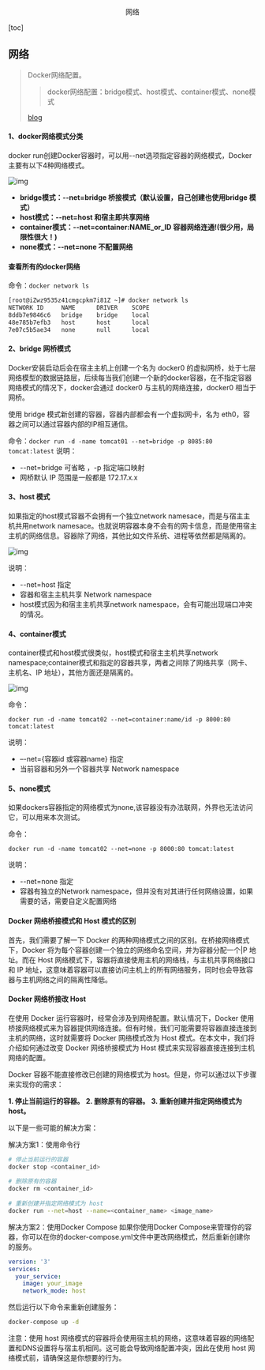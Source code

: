 <center>网络</center>





[toc]







## 网络

> Docker网络配置。
>
> >  docker网络配置：bridge模式、host模式、container模式、none模式
>
> [blog](https://www.cnblogs.com/xiongzaiqiren/p/18177383/docker-network)





#### 1、docker网络模式分类

docker run创建Docker容器时，可以用--net选项指定容器的网络模式，Docker主要有以下4种网络模式。

![img](https://img2024.cnblogs.com/blog/840264/202405/840264-20240507143807319-1694932328.png)

- **bridge模式：--net=bridge 桥接模式（默认设置，自己创建也使用bridge 模式）**
- **host模式：--net=host 和宿主即共享网络**
- **container模式：--net=container:NAME_or_ID 容器网络连通!(很少用，局限性很大！)**
- **none模式：--net=none 不配置网络**



#### 查看所有的docker网络

命令：`docker network ls`

```bash
[root@iZwz9535z41cmgcpkm7i81Z ~]# docker network ls
NETWORK ID     NAME      DRIVER    SCOPE
8ddb7e9846c6   bridge    bridge    local
48e785b7efb3   host      host      local
7e07c5b5ae34   none      null      local
```

#### 2、bridge 网桥模式

Docker安装启动后会在宿主主机上创建一个名为 docker0 的虚拟网桥，处于七层网络模型的数据链路层，后续每当我们创建一个新的docker容器，在不指定容器网络模式的情况下，docker会通过 docker0 与主机的网络连接，docker0 相当于网桥。

使用 bridge 模式新创建的容器，容器内部都会有一个虚拟网卡，名为 eth0，容器之间可以通过容器内部的IP相互通信。

命令：`docker run -d -name tomcat01 --net=bridge -p 8085:80 tomcat:latest`
说明：

- --net=bridge 可省略 ，-p 指定端口映射
- 网桥默认 IP 范围是一般都是 172.17.x.x

#### 3、host 模式

如果指定的host模式容器不会拥有一个独立network namesace，而是与宿主主机共用network namesace。也就说明容器本身不会有的网卡信息，而是使用宿主主机的网络信息。容器除了网络，其他比如文件系统、进程等依然都是隔离的。

![img](https://img2024.cnblogs.com/blog/840264/202405/840264-20240507144659174-189988799.png)

说明：

- --net=host 指定
- 容器和宿主主机共享 Network namespace
- host模式因为和宿主主机共享network namespace，会有可能出现端口冲突的情况。

#### 4、container模式

container模式和host模式很类似，host模式和宿主主机共享network namespace;container模式和指定的容器共享，两者之间除了网络共享（网卡、主机名、IP 地址），其他方面还是隔离的。

![img](https://img2024.cnblogs.com/blog/840264/202405/840264-20240507144803950-1223311622.png)

命令：

```shell
docker run -d -name tomcat02 --net=container:name/id -p 8000:80 tomcat:latest
```

说明：

- –-net={容器id 或容器name} 指定
- 当前容器和另外一个容器共享 Network namespace

#### 5、none模式

如果dockers容器指定的网络模式为none,该容器没有办法联网，外界也无法访问它，可以用来本次测试。

命令：

```shell
docker run -d -name tomcat02 --net=none -p 8000:80 tomcat:latest
```



说明：

- --net=none 指定
- 容器有独立的Network namespace，但并没有对其进行任何网络设置，如果需要的话，需要自定义配置网络



#### Docker 网络桥接模式和 Host 模式的区别

首先，我们需要了解一下 Docker 的两种网络模式之间的区别。在桥接网络模式下，Docker 将为每个容器创建一个独立的网络命名空间，并为容器分配一个|P 地址。而在 Host 网络模式下，容器将直接使用主机的网络栈，与主机共享网络接口和 IP 地址，这意味着容器可以直接访问主机上的所有网络服务，同时也会导致容器与主机网络之间的隔离性降低。

#### Docker 网络桥接改 Host

在使用 Docker 运行容器时，经常会涉及到网络配置。默认情况下，Docker 使用桥接网络模式来为容器提供网络连接。但有时候，我们可能需要将容器直接连接到主机的网络，这时就需要将 Docker 网络模式改为 Host 模式。在本文中，我们将介绍如何通过改变 Docker 网络桥接模式为 Host 模式来实现容器直接连接到主机网络的配置。

Docker 容器不能直接修改已创建的网络模式为 host。但是，你可以通过以下步骤来实现你的需求：

**1. 停止当前运行的容器。**
**2. 删除原有的容器。**
**3. 重新创建并指定网络模式为 host。**

以下是一些可能的解决方案：

解决方案1：使用命令行

```bash
# 停止当前运行的容器
docker stop <container_id>
 
# 删除原有的容器
docker rm <container_id>
 
# 重新创建并指定网络模式为 host
docker run --net=host --name=<container_name> <image_name>
```

解决方案2：使用Docker Compose
如果你使用Docker Compose来管理你的容器，你可以在你的docker-compose.yml文件中更改网络模式，然后重新创建你的服务。

```yaml
version: '3'
services:
  your_service:
    image: your_image
    network_mode: host
```

然后运行以下命令来重新创建服务：

```bash
docker-compose up -d
```

注意：使用 host 网络模式的容器将会使用宿主机的网络，这意味着容器的网络配置和DNS设置将与宿主机相同。这可能会导致网络配置冲突，因此在使用 host 网络模式前，请确保这是你想要的行为。